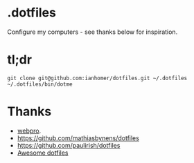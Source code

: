 # .dotfiles

Configure my computers - see thanks below for inspiration.

# tl;dr

    git clone git@github.com:ianhomer/dotfiles.git ~/.dotfiles
    ~/.dotfiles/bin/dotme

# Thanks

* [webpro](https://github.com/webpro/dotfiles).
* https://github.com/mathiasbynens/dotfiles
* https://github.com/paulirish/dotfiles
* [Awesome dotfiles](https://github.com/webpro/awesome-dotfiles)
